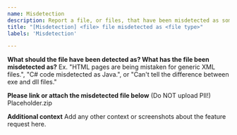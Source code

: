 ```yaml
---
name: Misdetection
description: Report a file, or files, that have been misdetected as something that they aren't.
title: "[Misdetection] <file> file misdetected as <file type>"
labels: 'Misdetection'

---
```


**What should the file have been detected as? What has the file been misdetected as?**
Ex. "HTML pages are being mistaken for generic XML files.", "C# code misdetected as Java.", or "Can't tell the difference between exe and dll files."

**Please link or attach the misdetected file below** (Do NOT upload PII!)
Placeholder.zip

**Additional context**
Add any other context or screenshots about the feature request here.
